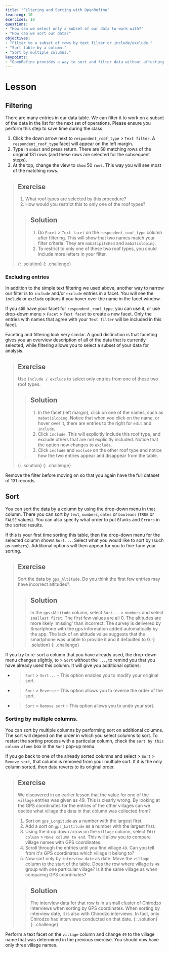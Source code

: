 ```yaml
---
title: "Filtering and Sorting with OpenRefine"
teaching: 10
exercises: 10
questions:
- "How can we select only a subset of our data to work with?"
- "How can we sort our data?"
objectives:
- "Filter to a subset of rows by text filter or include/exclude."
- "Sort table by a column."
- "Sort by multiple columns."
keypoints:
- "OpenRefine provides a way to sort and filter data without affecting the raw data."
---
```


# Lesson

## Filtering

There are many entries in our data table. We can filter it to work on a subset of the data in the list for the next set of operations. Please ensure you perform this step to save time during the class.

1. Click the down arrow next to `respondent_roof_type` > `Text filter`. A `respondent_roof_type` facet will appear on the left margin.
2. Type in `mabat` and press return. There are 58 matching rows of the original 131 rows (and these rows are selected for the subsequent steps).
3. At the top, change the view to `Show` 50 `rows`. This way you will see most of the matching rows.

> ## Exercise
>
> 1. What roof types are selected by this procedure?  
> 2. How would you restrict this to only one of the roof types?  
>
> > ## Solution
> > 1. Do `Facet` > `Text facet` on the `respondent_roof_type` column after filtering. This will show that
> > two names match your filter criteria. They are `mabatipitched` and `mabatisloping`.   
> > 2. To restrict to only one of these two roof types, you could include more letters in your filter.
> >
> {: .solution}
{: .challenge}

### Excluding entries


In addition to the simple text filtering we used above, another way to narrow our filter is to `include` and/or `exclude` entries in a facet. You will see the `include` or `exclude` options if you hover over the name in the facet window.

If you still have your facet for `respondent_roof_type`, you can use it, or use drop-down menu > `Facet` > `Text facet` to create a new facet. Only the entries with names that agree with your `Text filter` will be included in this facet.

Faceting and filtering look very similar. A good distinction is that faceting gives you an overview description of all of the data that
is currently selected, while filtering allows you to select a subset of your data for analysis.


> ## Exercise
>
> Use `include / exclude` to select only entries from one of these two roof types.
>
> > ## Solution
> >
> > 1. In the facet (left margin), click on one of the names, such as `mabatisloping`. Notice that when you click on the name, or hover
> > over it, there are entries to the right for `edit` and `include`.
> > 2. Click `include`. This will explicitly include this roof type, and exclude others that are not explicitly included. Notice that the
> option now changes to `exclude`.
> > 3. Click `include` and `exclude` on the other roof type and notice how the two entries appear and disappear
> >  from the table.
> >
> {: .solution}
{: .challenge}

Remove the filter before moving on so that you again have the full dataset of 131 records.

## Sort

You can sort the data by a column by using the drop-down menu in that column.
There you can sort by `text`, `numbers`, `dates` or `booleans` (`TRUE` or `FALSE` values). You can also specify what order to put `Blanks` and `Errors` in the sorted results.

If this is your first time sorting this table, then the drop-down menu for the selected column shows `Sort...`. Select what you would like to sort by (such as `numbers`). Additional options will then appear for you to fine-tune your sorting.

> ## Exercise
>
> Sort the data by `gps_Altitude`. Do you think the first few entries may have incorrect altitudes?.
>
> > ## Solution
> > In the `gps:Altitude` column, select `Sort...` > `numbers` and select `smallest first`. The first few values are all 0. The altitudes are more likely 'missing' than incorrect. The survey is delivered by Smartphone with the gps information added automatically by the app. The lack of an altitude value suggests that the smartphone was unable to provide it and it defaulted to 0.
> {: .solution}
{: .challenge}


If you try to re-sort a column that you have already used, the drop-down menu changes slightly, to > `Sort` without the `...`, to remind you that you have already used this column. It will give you additional options:

* > `Sort` > `Sort...` - This option enables you to modify your original sort.
* > `Sort` > `Reverse` - This option allows you to reverse the order of the sort.
* > `Sort` > `Remove sort` - This option allows you to undo your sort.

### Sorting by multiple columns.

You can sort by multiple columns by performing sort on additional columns. The sort will depend on the order in which you select columns to sort. To restart the sorting process with a particular column, check the `sort by this column alone` box in the `Sort` pop-up menu.

If you go back to one of the already sorted columns and select > `Sort` > `Remove sort`, that column is removed from your multiple sort. If it is the only column sorted, then data reverts to its original order.

> ## Exercise
>
> We discovered in an earlier lesson that the value for one of the `village` entries was given as 49. This is clearly wrong. By looking at the GPS coordinates for the entries of the other villages can we decide what village the data in that column was collected from?   
> 1. Sort on `gps_Longitude` as a number with the largest first.   
> 2. Add a sort on `gps_Lattitude` as a number with the largest first. 
> 3. Using the drop down arrow on the `village` column, select `Edit column` > `Move column to end`. This will allow you to compare village names with GPS coordinates. 
> 4. Scroll through the entries until you find village `49`. Can you tell from it's GPS coordinates which village it belong to?
> 5. Now sort only by `interview_date` as date. Move the `village` column to the start of the table. Does the row where village is `49` group with one particular village? Is it the same village as when comparing GPS coordinates?
>
> > ## Solution
> >
> > The interview data for that row is in a small cluster of Chirodzo interviews when sorting by GPS coordinates. When sorting by interview date, it is also with Chirodzo interviews. In fact, only Chirodzo had interviews conducted on that date. 
> {: .solution}  
{: .challenge}

Perform a text facet on the `village` column and change `49` to the village name that was determined in the previous exercise. You should now have only three village names. 
